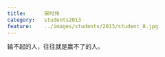 ```yaml
---
title:		宋时伟
category:	students2013
feature:	../images/students/2013/student_8.jpg
---
```

输不起的人，往往就是赢不了的人。


